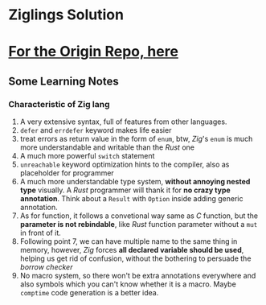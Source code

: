 # Ziglings Solution
# [For the Origin Repo, here](https://codeberg.org/ziglings/exercises/)

## Some Learning Notes

### Characteristic of Zig lang

1. A very extensive syntax, full of features from other languages.
2. `defer` and `errdefer` keyword makes life easier
3. treat errors as return value in the form of `enum`, btw, *Zig*'s `enum` is much more understandable and writable than the *Rust* one
4. A much more powerful `switch` statement
5. `unreachable` keyword optimization hints to the compiler, also as placeholder for programmer
6. A much more understandable type system, **without annoying nested type** visually. A *Rust* programmer will thank it for **no crazy type annotation**. Think about a `Result` with `Option` inside adding generic annotation.
7. As for function, it follows a convetional way same as *C* function, but the **parameter is not rebindable**, like *Rust* function parameter without a `mut` in front of it.
8. Following point 7, we can have multiple name to the same thing in memory, however, *Zig* forces **all declared variable should be used**, helping us get rid of confusion, without the bothering to persuade the *borrow checker*
9. No macro system, so there won't be extra annotations everywhere and also symbols which you can't know whether it is a macro. Maybe `comptime` code generation is a better idea.